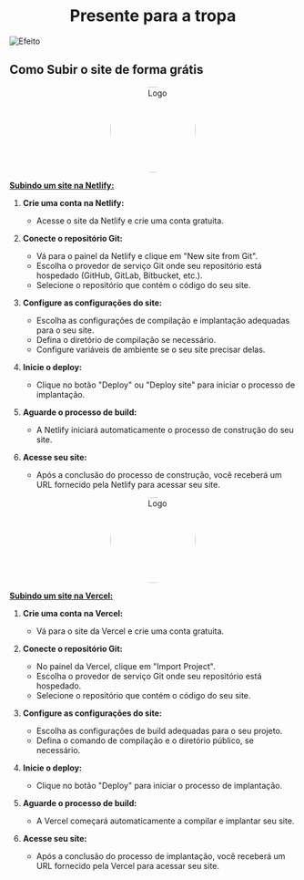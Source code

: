 <h1 align="center">Presente para a tropa</h1>

![Efeito](https://www.dicasdopadrinho.com/wp-content/uploads/2022/01/Efeito-fenix_00000-1024x955.png)

## Como Subir o site de forma grátis


<p align="center"><a href="https://www.netlify.com" target="_blank"><img src="https://seeklogo.com/images/N/netlify-icon-logo-7CF6AA9DC7-seeklogo.com.png" style="border-radius: 50%;" width="150" alt="Logo"></a></p>

**[Subindo um site na Netlify:](https://www.netlify.com)**

1. **Crie uma conta na Netlify:**
   - Acesse o site da Netlify e crie uma conta gratuita.

2. **Conecte o repositório Git:**
   - Vá para o painel da Netlify e clique em "New site from Git".
   - Escolha o provedor de serviço Git onde seu repositório está hospedado (GitHub, GitLab, Bitbucket, etc.).
   - Selecione o repositório que contém o código do seu site.

3. **Configure as configurações do site:**
   - Escolha as configurações de compilação e implantação adequadas para o seu site.
   - Defina o diretório de compilação se necessário.
   - Configure variáveis de ambiente se o seu site precisar delas.

4. **Inicie o deploy:**
   - Clique no botão "Deploy" ou "Deploy site" para iniciar o processo de implantação.

5. **Aguarde o processo de build:**
   - A Netlify iniciará automaticamente o processo de construção do seu site.

6. **Acesse seu site:**
   - Após a conclusão do processo de construção, você receberá um URL fornecido pela Netlify para acessar seu site.

<p align="center"><a href="https://vercel.com/" target="_blank"><img src="https://assets.vercel.com/image/upload/front/favicon/vercel/180x180.png" style="border-radius: 50%;" width="150" alt="Logo"></a></p>

**[Subindo um site na Vercel:](https://vercel.com/)**

1. **Crie uma conta na Vercel:**
   - Vá para o site da Vercel e crie uma conta gratuita.

2. **Conecte o repositório Git:**
   - No painel da Vercel, clique em "Import Project".
   - Escolha o provedor de serviço Git onde seu repositório está hospedado.
   - Selecione o repositório que contém o código do seu site.

3. **Configure as configurações do site:**
   - Escolha as configurações de build adequadas para o seu projeto.
   - Defina o comando de compilação e o diretório público, se necessário.

4. **Inicie o deploy:**
   - Clique no botão "Deploy" para iniciar o processo de implantação.

5. **Aguarde o processo de build:**
   - A Vercel começará automaticamente a compilar e implantar seu site.

6. **Acesse seu site:**
   - Após a conclusão do processo de implantação, você receberá um URL fornecido pela Vercel para acessar seu site.
